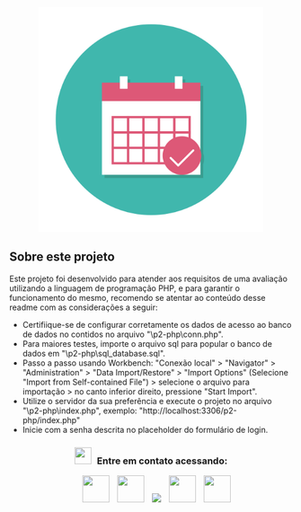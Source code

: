 <p align="center"><img src="img/readme.png" width="400"></p>



## Sobre este projeto

Este projeto foi desenvolvido para atender aos requisitos de uma avaliação utilizando a linguagem de programação PHP, e para garantir o funcionamento do mesmo, recomendo se atentar 
 ao conteúdo desse readme com as considerações a seguir:


- Certifiique-se de configurar corretamente os dados de acesso ao banco de dados no contidos no arquivo "\p2-php\conn.php".
- Para maiores testes, importe o arquivo sql para popular o banco de dados em "\p2-php\sql_database.sql". 
- Passo a passo usando Workbench: "Conexão local" > "Navigator" > "Administration" > "Data Import/Restore" > "Import Options" (Selecione "Import from Self-contained File") > selecione o arquivo para importação > no canto inferior direito, pressione "Start Import".
- Utilize o servidor da sua preferência e execute o projeto no arquivo "\p2-php\index.php", exemplo: "http://localhost:3306/p2-php/index.php"
- Inicie com a senha descrita no placeholder do formulário de login.

<h3 align="center" > <img src="https://media.giphy.com/media/iY8CRBdQXODJSCERIr/giphy.gif" width="30" height="30" style="margin-right: 10px;">Entre em contato acessando: </h3>
 <div align="center"  class="icons-social" style="margin-left: 10px;">
        <a style="margin-left: 10px;"  target="_blank" href="https://www.linkedin.com/in/jordan-douglas-rosa-de-melo/">
			<img width="48"  height="48" src="https://img.icons8.com/3d-fluency/94/linkedin.png"></a>
        <a style="margin-left: 10px;" target="_blank" href="https://github.com/JordanDouglasRDM">
		<img width="48"  height="48" src="https://img.icons8.com/3d-fluency/94/github.png"></a>
		<a style="margin-left: 10px;" target="_blank" href="https://wa.me/5518997455265/">
				<img src="https://img.icons8.com/fluency/48/whatsapp.png"></a>
    <a style="margin-left: 10px;" target="_blank" href="https://instagram.com/jordan.dmelo?igshid=MzNlNGNkZWQ4Mg==">
			<img width="48"  height="48" src="https://img.icons8.com/arcade/64/instagram-new.png"></a>
    <a style="margin-left: 10px;" target="_blank" href="mailto:jordandouglas8515@gmail.com">
			<img width="48"  height="48" src="https://img.icons8.com/arcade/64/gmail.png"></a>
      </div>

